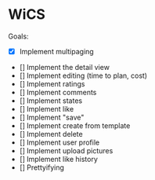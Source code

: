 WiCS
====

Goals: 
- [X] Implement multipaging
- [] Implement the detail view
- [] Implement editing (time to plan, cost)
- [] Implement ratings
- [] Implement comments
- [] Implement states
- [] Implement like
- [] Implement "save"
- [] Implement create from template
- [] Implement delete
- [] Implement user profile
- [] Implement upload pictures
- [] Implement like history
- [] Prettyifying
